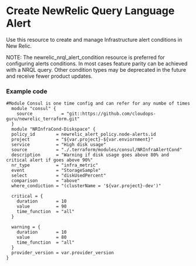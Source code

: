 # Create NewRelic Query Language Alert
Use this resource to create and manage Infrastructure alert conditions in New Relic.

NOTE:
The newrelic_nrql_alert_condition resource is preferred for configuring alerts conditions. In most cases feature parity can be achieved with a NRQL query. Other condition types may be deprecated in the future and receive fewer product updates.

### Example code

```shell
#Module Consul is one time config and can refer for any numbe of times
  module "consul" {
    source           = "git::https://github.com/cloudops-guru/newrelic_terraform.git"
  }
  module "NRInfraCond-Diskspace" {
  policy_id        = newrelic_alert_policy.node-alerts.id
  project          = "${var.project}-${var.enviornment}"
  service          = "High disk usage"
  source           = "./.terraform/modules/consul/NRInfraAlertCond"
  description      = "Warning if disk usage goes above 80% and critical alert if goes above 90%"
  nr_type          = "infra_metric"
  event            = "StorageSample"
  select           = "diskUsedPercent"
  comparison       = "above"
  where_condiction = "(clusterName = '${var.project}-dev')"

  critical = {
    duration       = 10
    value          = 90
    time_function  = "all"
  }

  warning = {
    duration       = 10
    value          = 80
    time_function  = "all"
  }
  provider_version = var.provider_version
}
```